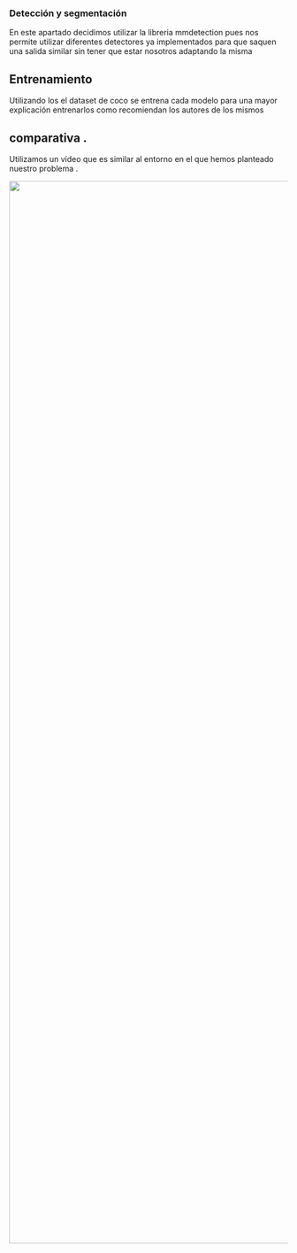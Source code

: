 ### Detección y segmentación

En este apartado decidimos utilizar la libreria mmdetection pues nos permite utilizar diferentes detectores ya implementados para que saquen una salida similar sin tener que estar nosotros adaptando la misma
## Entrenamiento 

Utilizando los el dataset de coco se entrena cada modelo para una mayor explicación entrenarlos como recomiendan los autores de los mismos

## comparativa .
Utilizamos un vídeo que es similar al entorno en el que hemos planteado nuestro problema .


<p align="center"><img src="comparative/comparative.gif" width="1920"/></p>


